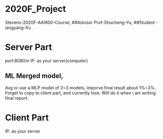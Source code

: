 # 2020F_Project
Stevens-2020F-AAI800-Course;
##Advisor
Prof-Shucheng-Yu;
##Student
-iangyang-Xu

# Server Part
port:8080/n
IP: as your server(computer)
## ML Merged model,
Avg or use a MLP model of 2~3 models, imporve final result about 1%~3%. Forget to copy to client part, and currently lose. Will do it when i am writing final report.

# Client Part
IP: as your server
